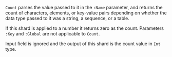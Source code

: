 `Count` parses the value passed to it in the `:Name` parameter, and returns the count of characters, elements, or key-value pairs depending on whether the data type passed to it was a string, a sequence, or a table. 

If this shard is applied to a number it returns zero as the count. Parameters `:Key` and `:Global` are not applicable to `Count`. 

Input field is ignored and the output of this shard is the count value in `Int` type.
